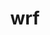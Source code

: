 ---
title: "wrf"
layout: cache
categories: [package, v0.18.1]
meta: {"versions": ["4.3.3"], "compilers": ["gcc@=7.3.1"], "oss": ["amzn2"], "platforms": ["linux"], "targets": ["aarch64", "graviton2", "x86_64_v3", "x86_64_v4"], "stacks": ["aws-isc", "aws-isc-aarch64", "root"], "num_specs": 4, "num_specs_by_stack": {"root": 4, "aws-isc-aarch64": 2, "aws-isc": 2}}
spec_details: [{"hash": "odusjpugrj4lawxuz264gimbewbbquih", "compiler": "gcc@=7.3.1", "versions": ["4.3.3"], "os": "amzn2", "platform": "linux", "target": "aarch64", "variants": ["build_type=dm+sm", "compile_type=em_real", "nesting=basic", "patches=01c0f71,68548f6,b3f063c,e07c39c,e4971f6,e6f3db3,f3dd50d,fa78635", "+pnetcdf"], "stacks": ["root", "aws-isc-aarch64"], "size": "-", "tarball": "https://binaries.spack.io/v0.18.1/build_cache/linux-amzn2-aarch64/gcc-7.3.1/wrf-4.3.3/linux-amzn2-aarch64-gcc-7.3.1-wrf-4.3.3-odusjpugrj4lawxuz264gimbewbbquih.spack"}, {"hash": "f5qicep33lq6dxvc6jbvqfrbabolhsxk", "compiler": "gcc@=7.3.1", "versions": ["4.3.3"], "os": "amzn2", "platform": "linux", "target": "x86_64_v4", "variants": ["build_type=dm+sm", "compile_type=em_real", "nesting=basic", "patches=01c0f71,68548f6,b3f063c,e07c39c,e4971f6,e6f3db3,f3dd50d,fa78635", "+pnetcdf"], "stacks": ["root", "aws-isc"], "size": "-", "tarball": "https://binaries.spack.io/v0.18.1/build_cache/linux-amzn2-x86_64_v4/gcc-7.3.1/wrf-4.3.3/linux-amzn2-x86_64_v4-gcc-7.3.1-wrf-4.3.3-f5qicep33lq6dxvc6jbvqfrbabolhsxk.spack"}, {"hash": "orgv6ng7ovnggri7pw4zd4t555xmb6vo", "compiler": "gcc@=7.3.1", "versions": ["4.3.3"], "os": "amzn2", "platform": "linux", "target": "x86_64_v3", "variants": ["build_type=dm+sm", "compile_type=em_real", "nesting=basic", "patches=01c0f71,68548f6,b3f063c,e07c39c,e4971f6,e6f3db3,f3dd50d,fa78635", "+pnetcdf"], "stacks": ["root", "aws-isc"], "size": "-", "tarball": "https://binaries.spack.io/v0.18.1/build_cache/linux-amzn2-x86_64_v3/gcc-7.3.1/wrf-4.3.3/linux-amzn2-x86_64_v3-gcc-7.3.1-wrf-4.3.3-orgv6ng7ovnggri7pw4zd4t555xmb6vo.spack"}, {"hash": "6xqa7qf4fhk6z4msoeqhwyvyt3mcso73", "compiler": "gcc@=7.3.1", "versions": ["4.3.3"], "os": "amzn2", "platform": "linux", "target": "graviton2", "variants": ["build_type=dm+sm", "compile_type=em_real", "nesting=basic", "patches=01c0f71,68548f6,b3f063c,e07c39c,e4971f6,e6f3db3,f3dd50d,fa78635", "+pnetcdf"], "stacks": ["root", "aws-isc-aarch64"], "size": "-", "tarball": "https://binaries.spack.io/v0.18.1/build_cache/linux-amzn2-graviton2/gcc-7.3.1/wrf-4.3.3/linux-amzn2-graviton2-gcc-7.3.1-wrf-4.3.3-6xqa7qf4fhk6z4msoeqhwyvyt3mcso73.spack"}]
---